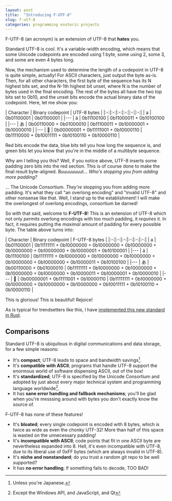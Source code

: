 ```yaml
---
layout: post
title:  "Introducing F-UTF-8"
slug: f-utf-8
categories: programming esoteric projects
---
```


F-UTF-8 (an acronym) is an extension of UTF-8 that **hates** you.

<!--more-->

Standard UTF-8 is cool. It's a variable-width encoding, which means that some Unicode codepoints 
are encoded using 1 byte, some using 2, some 3, and some are even 4 bytes long. 

Now, the mechanism used to determine the length of a codepoint in UTF-8 is quite simple, actually! 
For ASCII characters, just output the byte as-is. Then, for all other characters, the first byte 
of the sequence has its N highest bits set, and the N-1th highest bit unset, where N is the number
of bytes used in the final encoding. The rest of the bytes all have the two top bits set to 0b10,
and the unset bits encode the actual binary data of the codepoint. Here, let me show you:

| Character | Binary codepoint | UTF-8 bytes |
|:-:|:-:|:-:|:-:|:-:|:-:|
| a | 0b<span class=tomato>01100001</span> | 0b<span class=tomato>01100001</span> |
|---
| ä | 0b<span class=tomato>11100100</span> | 0b<span class=marine>110</span><span class=tomato>00011</span> + 0b<span class=foliage>10</span><span class=tomato>100100</span> | 
|---
| あ | 0b<span class=tomato>00110000</span> + 0b<span class=tomato>01000010</span> | 0b<span class=marine>1110</span><span class=tomato>0011</span> + 0b<span class=foliage>10</span><span class=tomato>000001</span> + 0b<span class=foliage>10</span><span class=tomato>000010</span> |
|---
| 🦆 | 0b<span class=tomato>00000001</span> + 0b<span class=tomato>11111001</span> + 0b<span class=tomato>10000110</span> | 0b<span class=marine>11110</span><span class=tomato>000</span> + 0b<span class=foliage>10</span><span class=tomato>011111</span> + 0b<span class=foliage>10</span><span class=tomato>100110</span> + 0b<span class=foliage>10</span><span class=tomato>000110</span> |

Red bits encode the data, blue bits tell you how long the sequence is, and green bits let you know
that you're in the middle of a multibyte sequence.

Why am I telling you this? Well, if you notice above, UTF-8 inserts some padding zero bits into
the red section. This is of course done to make the final result byte-aligned. Buuuuuuuut... 
*Who's stopping you from adding more padding?*

... The Unicode Consortium. *They're* stopping you from adding more padding. It's what they call
"an overlong encoding" and "invalid UTF-8" and other nonsense like that. Well, I stand up to the
establishment! I will make the overlongest of overlong encodings, consortium be darned!

So with that said, welcome to **F-UTF-8**! This is an extension of UTF-8 which not only *permits*
overlong encodings with too much padding, it *requires* it. In fact, it requires putting the *maximal*
amount of padding for every possible byte. The table above turns into:


| Character | Binary codepoint | F-UTF-8 bytes |
|:-:|:-:|:-:|:-:|:-:|:-:|
| a | 0b<span class=tomato>01100001</span> | 0b<span class=marine>11111111</span> + 0b<span class=foliage>10</span><span class=tomato>000000</span> + 0b<span class=foliage>10</span><span class=tomato>000000</span> + 0b<span class=foliage>10</span><span class=tomato>000000</span> + 0b<span class=foliage>10</span><span class=tomato>000000</span> + 0b<span class=foliage>10</span><span class=tomato>000000</span> + 0b<span class=foliage>10</span><span class=tomato>000001</span> + 0b<span class=foliage>10</span><span class=tomato>100001</span> |
|---
| ä | 0b<span class=tomato>11100100</span> | 0b<span class=marine>11111111</span> + 0b<span class=foliage>10</span><span class=tomato>000000</span> + 0b<span class=foliage>10</span><span class=tomato>000000</span> + 0b<span class=foliage>10</span><span class=tomato>000000</span> + 0b<span class=foliage>10</span><span class=tomato>000000</span> + 0b<span class=foliage>10</span><span class=tomato>000000</span> + 0b<span class=foliage>10</span><span class=tomato>000011</span> + 0b<span class=foliage>10</span><span class=tomato>100100</span> | 
|---
| あ | 0b<span class=tomato>00110000</span> + 0b<span class=tomato>01000010</span> | 0b<span class=marine>11111111</span> + 0b<span class=foliage>10</span><span class=tomato>000000</span> + 0b<span class=foliage>10</span><span class=tomato>000000</span> + 0b<span class=foliage>10</span><span class=tomato>000000</span> + 0b<span class=foliage>10</span><span class=tomato>000000</span> + 0b<span class=foliage>10</span><span class=tomato>000011</span> + 0b<span class=foliage>10</span><span class=tomato>000001</span> + 0b<span class=foliage>10</span><span class=tomato>000010</span> |
|---
| 🦆 | 0b<span class=tomato>00000001</span> + 0b<span class=tomato>11111001</span> + 0b<span class=tomato>10000110</span> | 0b<span class=marine>11111111</span> + 0b<span class=foliage>10</span><span class=tomato>000000</span> + 0b<span class=foliage>10</span><span class=tomato>000000</span> + 0b<span class=foliage>10</span><span class=tomato>000000</span> + 0b<span class=foliage>10</span><span class=tomato>000000</span> + 0b<span class=foliage>10</span><span class=tomato>011111</span> + 0b<span class=foliage>10</span><span class=tomato>100110</span> + 0b<span class=foliage>10</span><span class=tomato>000110</span> |

This is glorious! This is beautiful! Rejoice!

As is typical for trendsetters like this, I have [implemented this new standard in Rust](https://github.com/RocketRace/F-UTF-8).

## Comparisons

Standard UTF-8 is ubiquitous in digital communications and data storage, for a few simple reasons:
* It's **compact**; UTF-8 leads to space and bandwidth savings[^japanese].
* It's **compatible with ASCII**; programs that handle UTF-8 support the enormous world of software
  dispensing ASCII, out of the box!
* It's **standardized**; UTF-8 is specified by the Unicode Consortium and adopted by just about every
  major technical system and programming language worldwide[^standardized].
* It has **sane error handling and fallback mechanisms**; you'll be glad when you're messsing around 
  with bytes you don't exactly know the source of.

F-UTF-8 has none of these features!
* It's **bloated**; every single codepoint is encoded with 8 bytes, which is twice as wide as 
  even the chonky UTF-32! More than half of this space is wasted on the unnecessary padding!
* It's **incompatible with ASCII**; code points that fit in one ASCII byte are nevertheless expanded 
  into 8. Hell, it's even incompatible with UTF-8, due to its liberal use of 0xFF bytes (which are
  always invalid in UTF-8).
* It's **niche and nonstandard**; do you trust a random git repo to be well supported?
* It has **no error handling**; if something fails to decode, TOO BAD!


[^japanese]: Unless you're Japanese.
[^standardized]: Except the Windows API[^fornow], and JavaScript, and Qt
[^fornow]: [for now](https://learn.microsoft.com/en-us/windows/apps/design/globalizing/use-utf8-code-page).
